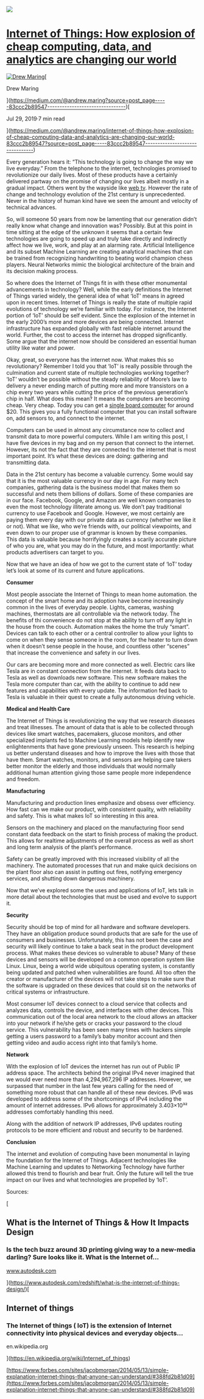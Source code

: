 ![](https://miro.medium.com/max/6000/1*wGkQidvN_ifyxJwzXp0c4A.png)

[Internet of Things: How explosion of cheap computing, data, and analytics are changing our world](https://www.notion.so/a947a358cd274eb0859d4e10d9e2351a)
==========================================================================================================================================================

[![Drew Maring](https://miro.medium.com/fit/c/56/56/1*dmbNkD5D-u45r44go_cf0g.png)](https://medium.com/@andrew.maring?source=post_page-----83ccc2b89547--------------------------------)[

Drew Maring

](https://medium.com/@andrew.maring?source=post_page-----83ccc2b89547--------------------------------)[

Jul 29, 2019·7 min read

](https://medium.com/@andrew.maring/internet-of-things-how-explosion-of-cheap-computing-data-and-analytics-are-changing-our-world-83ccc2b89547?source=post_page-----83ccc2b89547--------------------------------)

Every generation hears it: “This technology is going to change the way we live everyday.” From the telephone to the internet, technologies promised to revolutionize our daily lives. Most of these products have a certainly delivered partway on the promise of changing our lives albeit mostly in a gradual impact. Others went by the wayside like [web tv](https://en.wikipedia.org/wiki/MSN_TV). However the rate of change and technology evolution of the 21st century is unprecedented. Never in the history of human kind have we seen the amount and velocity of technical advances.

So, will someone 50 years from now be lamenting that our generation didn’t really know what change and innovation was? Possibly. But at this point in time sitting at the edge of the unknown it seems that a certain few technologies are going to speed up and truly take directly and indirectly affect how we live, work, and play at an alarming rate. Artificial Intelligence and its subset Machine Learning are creating analytical machines that can be trained from recognizing handwriting to beating world champion chess players. Neural Networks mimic the biological architecture of the brain and its decision making process.

So where does the Internet of Things fit in with these other monumental advancements in technology? Well, while the early definitions the Internet of Things varied widely, the general idea of what ‘IoT’ means in agreed upon in recent times. Internet of Things is really the state of multiple rapid evolutions of technology we’re familiar with today. For instance, the Internet portion of ‘IoT’ should be self evident. Since the explosion of the internet in the early 2000’s more and more devices are being connected. Internet infrastructure has expanded globally with fast reliable internet around the world. Further, the cost to access the internet has dropped significantly. Some argue that the internet now should be considered an essential human utility like water and power.

Okay, great, so everyone has the internet now. What makes this so revolutionary? Remember I told you that ‘IoT’ is really possible through the culmination and current state of multiple technologies working together? ‘IoT’ wouldn’t be possible without the steady reliability of Moore’s law to delivery a never ending march of putting more and more transistors on a chip every two years while cutting the price of the previous generation’s chip in half. What does this mean? It means the computers are becoming cheap. Very cheap. Today you can get a [single board computer](https://en.wikipedia.org/wiki/Single-board_computer) for around $20. This gives you a fully functional computer that you can install software on, add sensors to, and connect to the internet.

Computers can be used in almost any circumstance now to collect and transmit data to more powerful computers. While I am writing this post, I have five devices in my bag and on my person that connect to the internet. However, its not the fact that they are connected to the internet that is most important point. It’s what these devices are doing: gathering and transmitting data.

Data in the 21st century has become a valuable currency. Some would say that it is the most valuable currency in our day in age. For many tech companies, gathering data is the business model that makes them so successful and nets them billions of dollars. Some of these companies are in our face. Facebook, Google, and Amazon are well known companies to even the most technology illiterate among us. We don’t pay traditional currency to use Facebook and Google. However, we most certainly are paying them every day with our private data as currency (whether we like it or not). What we like, who we’re friends with, our political viewpoints, and even down to our proper use of grammar is known by these companies. This data is valuable because horrifyingly creates a scarily accurate picture of who you are, what you may do in the future, and most importantly: what products advertisers can target to you.

Now that we have an idea of how we got to the current state of ‘IoT’ today let’s look at some of its current and future applications.

**Consumer**

Most people associate the Internet of Things to mean home automation. the concept of the smart home and its adoption have become increasingly common in the lives of everyday people. Lights, cameras, washing machines, thermostats are all controllable via the network today. The benefits of thi convenience do not stop at the ability to turn off any light in the house from the couch. Automation makes the home the truly “smart”. Devices can talk to each other or a central controller to allow your lights to come on when they sense someone in the room, for the heater to turn down when it doesn’t sense people in the house, and countless other “scenes” that increase the convenience and safety in our lives.

Our cars are becoming more and more connected as well. Electric cars like Tesla are in constant connection from the internet. It feeds data back to Tesla as well as downloads new software. This new software makes the Tesla more computer than car, with the ability to continue to add new features and capabilities with every update. The information fed back to Tesla is valuable in their quest to create a fully autonomous driving vehicle.

**Medical and Health Care**

The Internet of Things is revolutionizing the way that we research diseases and treat illnesses. The amount of data that is able to be collected through devices like smart watches, pacemakers, glucose monitors, and other specialized implants fed to Machine Learning models help identify new enlightenments that have gone previously unseen. This research is helping us better understand diseases and how to improve the lives with those that have them. Smart watches, monitors, and sensors are helping care takers better monitor the elderly and those individuals that would normally additional human attention giving those same people more independence and freedom.

**Manufacturing**

Manufacturing and production lines emphasize and obsess over efficiency. How fast can we make our product, with consistent quality, with reliability and safety. This is what makes IoT so interesting in this area.

Sensors on the machinery and placed on the manufacturing floor send constant data feedback on the start to finish process of making the product. This allows for realtime adjustments of the overall process as well as short and long term analysis of the plant’s performance.

Safety can be greatly improved with this increased visibility of all the machinery. The automated processes that run and make quick decisions on the plant floor also can assist in putting out fires, notifying emergency services, and shutting down dangerous machinery.

Now that we’ve explored some the uses and applications of IoT, lets talk in more detail about the technologies that must be used and evolve to support it.

**Security**

Security should be top of mind for all hardware and software developers. They have an obligation produce sound products that are safe for the use of consumers and businesses. Unfortunately, this has not been the case and security will likely continue to take a back seat in the product development process. What makes these devices so vulnerable to abuse? Many of these devices and sensors will be developed on a common operation system like Linux. Linux, being a world wide ubiquitous operating system, is constantly being updated and patched when vulnerabilities are found. All too often the creator or manufacturer of the devices will not take steps to make sure that the software is upgraded on these devices that could sit on the networks of critical systems or infrastructure.

Most consumer IoT devices connect to a cloud service that collects and analyzes data, controls the device, and interfaces with other devices. This communication out of the local area network to the cloud allows an attacker into your network if he/she gets or cracks your password to the cloud service. This vulnerability has been seen many times with hackers simple getting a users password to a family’s baby monitor account and then getting video and audio access right into that family’s home.

**Network**

With the explosion of IoT devices the internet has run out of Public IP address space. The architects behind the original IPv4 never imagined that we would ever need more than 4,294,967,296 IP addresses. However, we surpassed that number in the last few years calling for the need of something more robust that can handle all of these new devices. IPv6 was developed to address some of the shortcomings of IPv4 including the amount of internet addresses. IPv6 allows for approximately 3.403×10³² addresses comfortably handling this need.

Along with the addition of network IP addresses, IPv6 updates routing protocols to be more efficient and robust and security to be hardened.

**Conclusion**

The internet and evolution of computing have been monumental in laying the foundation for the Internet of Things. Adjacent technologies like Machine Learning and updates to Networking Technology have further allowed this trend to flourish and bear fruit. Only the future will tell the true impact on our lives and what technologies are propelled by ‘IoT’.

Sources:

[

What is the Internet of Things & How It Impacts Design
------------------------------------------------------

### Is the tech buzz around 3D printing giving way to a new-media darling? Sure looks like it. What is the Internet of…

www.autodesk.com

](https://www.autodesk.com/redshift/what-is-the-internet-of-things-design/)[

Internet of things
------------------

### The Internet of things ( IoT) is the extension of Internet connectivity into physical devices and everyday objects…

en.wikipedia.org

](https://en.wikipedia.org/wiki/Internet_of_things)

[https://www.forbes.com/sites/jacobmorgan/2014/05/13/simple-explanation-internet-things-that-anyone-can-understand/#388fd2b81d09](https://www.forbes.com/sites/jacobmorgan/2014/05/13/simple-explanation-internet-things-that-anyone-can-understand/#388fd2b81d09)